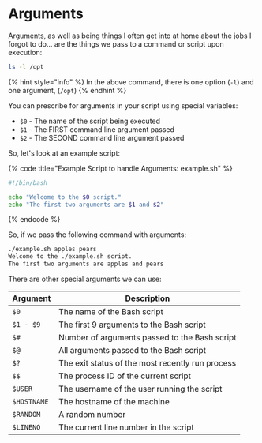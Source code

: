 # Arguments

Arguments, as well as being things I often get into at home about the jobs I forgot to do... are the things we pass to a command or script upon execution:

```bash
ls -l /opt
```

{% hint style="info" %}
In the above command, there is one option (`-l`) and one argument, (`/opt`)
{% endhint %}

You can prescribe for arguments in your script using special variables:

* `$0` - The name of the script being executed
* `$1` - The FIRST command line argument passed
* `$2` - The SECOND command line argument passed

So, let's look at an example script:

{% code title="Example Script to handle Arguments: example.sh" %}
```bash
#!/bin/bash

echo "Welcome to the $0 script."
echo "The first two arguments are $1 and $2"
```
{% endcode %}

So, if we pass the following command with arguments:

```bash
./example.sh apples pears
Welcome to the ./example.sh script.
The first two arguments are apples and pears
```

There are other special arguments we can use:

| Argument    | Description                                      |
| ----------- | ------------------------------------------------ |
| `$0`        | The name of the Bash script                      |
| `$1 - $9`   | The first 9 arguments to the Bash script         |
| `$#`        | Number of arguments passed to the Bash script    |
| `$@`        | All arguments passed to the Bash script          |
| `$?`        | The exit status of the most recently run process |
| `$$`        | The process ID of the current script             |
| `$USER`     | The username of the user running the script      |
| `$HOSTNAME` | The hostname of the machine                      |
| `$RANDOM`   | A random number                                  |
| `$LINENO`   | The current line number in the script            |
